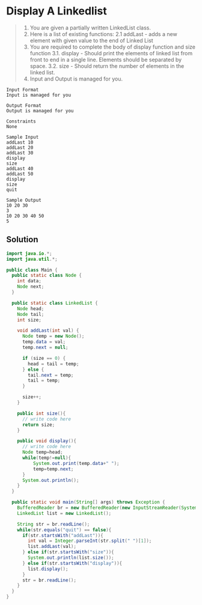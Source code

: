 # Display A Linkedlist

> 1. You are given a partially written LinkedList class.
> 2. Here is a list of existing functions:
   2.1 addLast - adds a new element with given value to the end of Linked List
> 3. You are required to complete the body of display function and size function
   3.1. display - Should print the elements of linked list from front to end in a single line. Elements should be separated by space.
   3.2. size - Should return the number of elements in the linked list.
> 4. Input and Output is managed for you.
```text
Input Format
Input is managed for you

Output Format
Output is managed for you

Constraints
None

Sample Input
addLast 10
addLast 20
addLast 30
display
size
addLast 40
addLast 50
display
size
quit

Sample Output
10 20 30 
3
10 20 30 40 50 
5
```
## Solution
```java
import java.io.*;
import java.util.*;

public class Main {
  public static class Node {
    int data;
    Node next;
  }

  public static class LinkedList {
    Node head;
    Node tail;
    int size;

    void addLast(int val) {
      Node temp = new Node();
      temp.data = val;
      temp.next = null;

      if (size == 0) {
        head = tail = temp;
      } else {
        tail.next = temp;
        tail = temp;
      }

      size++;
    }

    public int size(){
      // write code here
      return size;
    }

    public void display(){
      // write code here
      Node temp=head;
      while(temp!=null){
          System.out.print(temp.data+" ");
          temp=temp.next;
      }
      System.out.println();
    }
  }

  public static void main(String[] args) throws Exception {
    BufferedReader br = new BufferedReader(new InputStreamReader(System.in));
    LinkedList list = new LinkedList();

    String str = br.readLine();
    while(str.equals("quit") == false){
      if(str.startsWith("addLast")){
        int val = Integer.parseInt(str.split(" ")[1]);
        list.addLast(val);
      } else if(str.startsWith("size")){
        System.out.println(list.size());
      } else if(str.startsWith("display")){
        list.display();
      }
      str = br.readLine();
    }
  }
}
```

